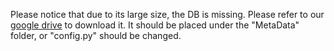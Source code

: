 Please notice that due to its large size, the DB is missing. Please refer to our [google drive](https://drive.google.com/file/d/1z6C2YdnPya5sh6cg8JpBbGg3yKVXSu-V/view?usp=sharing)
to download it. It should be placed under the "MetaData" folder, or "config.py" should be changed.

